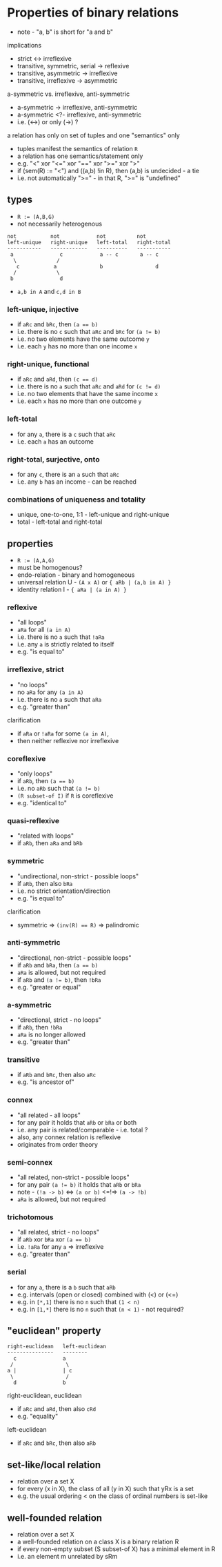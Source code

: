 
<!-- ======================================================================= -->
# Properties of binary relations

* note - "a, b" is short for "a and b"

implications

* strict <-> irreflexive
* transitive, symmetric, serial -> reflexive
* transitive, asymmetric -> irreflexive
* transitive, irreflexive -> asymmetric

a-symmetric vs. irreflexive, anti-symmetric

* a-symmetric -> irreflexive, anti-symmetric
* a-symmetric <?- irreflexive, anti-symmetric
* i.e. (<->) or only (->) ?

a relation has only on set of tuples and one "semantics" only

* tuples manifest the semantics of relation `R`
* a relation has one semantics/statement only
* e.g. "<" xor "<=" xor "==" xor ">=" xor ">"
* if (sem(R) := "<") and ((a,b) !in R), then (a,b) is undecided - a tie
* i.e. not automatically ">=" - in that R, ">=" is "undefined"

<!-- ======================================================================= -->
## types

* `R := (A,B,G)`
* not necessarily heterogenous

```
not           not            not          not
left-unique   right-unique   left-total   right-total
-----------   ------------   ----------   -----------
 a               c            a -- c       a -- c
  \             /
   c           a              b                 d
  /             \
 b               d
```

* `a,b in A` and `c,d in B`

### left-unique, injective

* if `aRc` and `bRc`, then `(a == b)`
* i.e. there is no `c` such that `aRc` and `bRc` for `(a != b)`
* i.e. no two elements have the same outcome `y`
* i.e. each `y` has no more than one income `x`

### right-unique, functional

* if `aRc` and `aRd`, then `(c == d)`
* i.e. there is no `a` such that `aRc` and `aRd` for `(c != d)`
* i.e. no two elements that have the same income `x`
* i.e. each `x` has no more than one outcome `y`

### left-total

* for any `a`, there is a `c` such that `aRc`
* i.e. each `a` has an outcome

### right-total, surjective, onto

* for any `c`, there is an `a` such that `aRc`
* i.e. any `b` has an income - can be reached

### combinations of uniqueness and totality

* unique, one-to-one, 1:1 - left-unique and right-unique
* total - left-total and right-total

<!-- ======================================================================= -->
## properties

* `R := (A,A,G)`
* must be homogenous?
* endo-relation - binary and homogeneous
* universal relation U - `(A x A)` or `{ aRb | (a,b in A) }`
* identity relation I - `{ aRa | (a in A) }`

### reflexive

* "all loops"
* `aRa` for all `(a in A)`
* i.e. there is no `a` such that `!aRa`
* i.e. any `a` is strictly related to itself
* e.g. "is equal to"

### irreflexive, strict

* "no loops"
* no `aRa` for any `(a in A)`
* i.e. there is no `a` such that `aRa`
* e.g. "greater than"

clarification

* if `aRa` or `!aRa` for some `(a in A)`,
* then neither reflexive nor irreflexive

### coreflexive

* "only loops"
* if `aRb`, then `(a == b)`
* i.e. no `aRb` such that `(a != b)`
* `(R subset-of I)` if `R` is coreflexive
* e.g. "identical to"

### quasi-reflexive

* "related with loops"
* if `aRb`, then `aRa` and `bRb`

### symmetric

* "undirectional, non-strict - possible loops"
* if `aRb`, then also `bRa`
* i.e. no strict orientation/direction
* e.g. "is equal to"

clarification

* symmetric => `(inv(R) == R)` => palindromic

### anti-symmetric

* "directional, non-strict - possible loops"
* if `aRb` and `bRa`, then `(a == b)`
* `aRa` is allowed, but not required
* if `aRb` and `(a != b)`, then `!bRa`
* e.g. "greater or equal"

### a-symmetric

* "directional, strict - no loops"
* if `aRb`, then `!bRa`
* `aRa` is no longer allowed
* e.g. "greater than"

### transitive

* if `aRb` and `bRc`, then also `aRc`
* e.g. "is ancestor of"

### connex

* "all related - all loops"
* for any pair it holds that `aRb` or `bRa` or both
* i.e. any pair is related/comparable - i.e. total ?
* also, any connex relation is reflexive
* originates from order theory

### semi-connex

* "all related, non-strict - possible loops"
* for any pair `(a != b)` it holds that `aRb` or `bRa`
* note - `(!a -> b)` <=> `(a or b)` <=!=> `(a -> !b)`
* `aRa` is allowed, but not required

### trichotomous

* "all related, strict - no loops"
* if `aRb` xor `bRa` xor `(a == b)`
* i.e. `!aRa` for any `a` => irreflexive
* e.g. "greater than"

### serial

* for any `a`, there is a `b` such that `aRb`
* e.g. intervals (open or closed) combined with (<) or (<=)
* e.g. in `[*,1]` there is no `n` such that `(1 < n)`
* e.g. in `[1,*]` there is no `n` such that `(n < 1)` - not required?

<!-- ======================================================================= -->
## "euclidean" property

```
right-euclidean   left-euclidean
---------------   --------
  c               a
 /                 \
a |               | c
 \                 /
  d               b
```

right-euclidean, euclidean

* if `aRc` and `aRd`, then also `cRd`
* e.g. "equality"

left-euclidean

* if `aRc` and `bRc`, then also `aRb`

<!-- ======================================================================= -->
## set-like/local relation

* relation over a set X
* for every (x in X), the class of all (y in X) such that yRx is a set
* e.g. the usual ordering < on the class of ordinal numbers is set-like

<!-- ======================================================================= -->
## well-founded relation

* relation over a set X
* a well-founded relation on a class X is a binary relation R
* if every non-empty subset (S subset-of X) has a minimal element in R
* i.e. an element m unrelated by sRm
